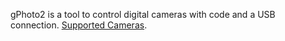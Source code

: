 gPhoto2 is a tool to control digital cameras with code and a USB connection. [Supported Cameras](http://www.gphoto.org/doc/remote/).